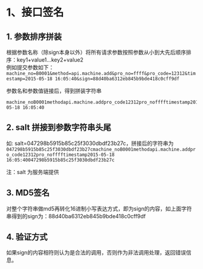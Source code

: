 # 1、接口签名

## 1. 参数排序拼装

根据参数名称（除sign本身以外）将所有请求参数按照参数从小到大先后顺序排序：key1+value1...key2+value2  
例如提交参数如下：  
`machine_no=B0001&method=api.machine.add&pro_no=ffff&pro_code=12312&timestamp=2015-05-18 16:05:40&sign=88d40ba6312eb845b9bde418c0cff9df`

参数名和参数值链接后，得到拼装字符串

```text
machine_noB0001methodapi.machine.addpro_code12312pro_nofffftimestamp2015-05-18 16:05:40
```

## 2. salt 拼接到参数字符串头尾

如: salt=047298b5915b85c25f3030dbdf23b27c，拼接后的字符串为  
`047298b5915b85c25f3030dbdf23b27cmachine_noB0001methodapi.machine.addpro_code12312pro_nofffftimestamp2015-05-18 16:05:40047298b5915b85c25f3030dbdf23b27c`

注：salt 为服务端提供

## 3. MD5签名

对整个字符串做md5再转化16进制小写表达方式，即为sign的内容，如上面字符串得到的sign为：88d40ba6312eb845b9bde418c0cff9df

## 4. 验证方式

如果sign的内容相符则认为是合法的调用，否则作为非法调用处理，返回错误信息。

